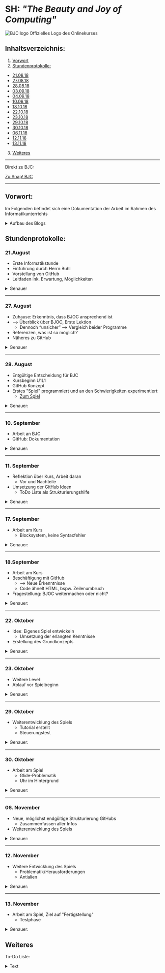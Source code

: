 # SH: _"The Beauty and Joy of Computing"_  
![BJC logo](https://pbs.twimg.com/profile_images/378800000439621166/b23cdc47c76b3d78561b91ffc9705183_400x400.png)
Offizielles Logo des Onlinekurses
## Inhaltsverzeichnis:
1. [Vorwort](#h1)
2. [Stundenprotokolle:](#h2)
 * [21.08.18](#s1)
 * [27.08.18](#s2)
 * [28.08.18](#s3)
 * [03.09.18](#s4)
 * [04.09.18](#s5)
 * [10.09.18](#s6)
 * [18.10.18](#s7)
 * [22.10.18](#s8)
 * [23.10.18](#s9)
 * [29.10.18](#s10)
 * [30.10.18](#s11)
 * [06.11.18](#s12)
 * [12.11.18](#s13)
 * [13.11.18](#s14)
3. [Weiteres](#h3)

---------------------------------------------------
Direkt zu BJC:
        
[Zu Snap! BJC](http://snap.berkeley.edu/run)

----------------------------------------------------      
             
## Vorwort: <a name="h1"></a>
Im Folgenden befindet sich eine Dokumentation der Arbeit im Rahmen des Informatikunterrichts
<details>
  <summary>Aufbau des Blogs</summary>
Jedes Stundenprotokoll enthält, zur besseren Übersicht, eine Kurzfassung in Form von Stichpunkten. In Form eines Sprites lässt sich eine detaillierte Beschreibung der Stunde öffnen. 
</details>

## Stundenprotokolle: <a name="h2"></a>         
### 21.August <a name="s1"></a>

 * Erste Informatikstunde
  * Einführung durch Herrn Buhl
  * Vorstellung von GitHub
  * Leitfaden ink. Erwartung, Möglichkeiten
<details>
  <summary>Genauer</summary>      
Heute hatten wir unsere erste Informatikstunde. Herr Buhl hat uns eine Einführung in den Informatikunterricht und sein Unterrichtskonzept gegeben. In seinem Leitfaden waren einige Programme vorgeschlagen, von denen uns "Greenfoot" und "The beauty and Joy of Computing" (im folgenden "BJC") am meisten zusagten. Die kurze restliche Zeit haben wir genutzt um uns ein bisschen auf GitHub, sowie den Programmierseiten umzuschauen. Gespannt auf die nächste Stunde haben wir uns vorgenommen, die einzelnen Möglichkeiten genauer zu betrachten.
        </details>

---------------------------------------------------

### 27. August <a name="s2"></a>
  * Zuhause: Erkenntnis, dass BJOC ansprechend ist 
  * --> Überblick über BJOC, Erste Lektion
    * Dennoch “unsicher” --> Vergleich beider Programme 
  * Referenzen, was ist so möglich?
  * Näheres zu GitHub
<details>
  <summary>Genauer</summary>
In der vorangegangenen Woche hatten wir zuhause erkannt, dass uns beiden besonders BJC auf den ersten Blick zusagt. Demnach haben wir uns dafür entschieden die heutige Stunde dafür zu nutzen, einen klaren Überblick von BJC zu erhalten und uns mit der -in diesem Kurs- verwendeten Programmiersprache **SNAP!** auseinanderzusetzen. Wir haben vor allem versucht uns etwas mit dem Editor vertraut zu machen und haben dann auch Testweise mit der ersten Lektion begonnen. Diese kurze Zeit hat uns schon so viel Spaß gemacht, dass wir beschlossen, uns in der nächsten Stunde weiter mit Beauty and Joy of Computing zu beschäftigen.  

Dennoch nahmen wir uns beide vor, bis nächste Woche zuhause weitere Informationen über Alternativen _(vor allem Greenfoot)_ einzuholen und diese dann auszuprobieren. 

Damit erhielten wir einen guten Überblick der einzelnen Programmmöglichkeiten, um diese dann vergleichen und abwägen zu können. Auf GitHub gab es ebenfalls einige Referenzen um zu sehen, was alles möglich ist.   
</details>
</details>
 

---------------------------------------------------

 ### 28. August <a name="s3"></a>
  * Entgültige Entscheidung für BJC
  * Kursbeginn U1L1
  * GitHub Konzept
  * Erstes "Spiel" programmiert und an den Schwierigkeiten experimentiert:
    * [Zum Spiel](https://snap.berkeley.edu/snapsource/snap.html#present:Username=stormann1&ProjectName=U1L1%20Alonso)
<details>
  <summary>Genauer:</summary>
 Nach der bereits frühen Eingrenzung auf BJC und Greenfoot –welche beide von Herrn Buhl empfohlen wurden- haben wir uns heute endgültig entschieden bei “Beauty and Joy of Computing” zu bleiben. Überzeugt haben uns vor allem die ansprechende Website und der komplette, sowie anfängerfreundliche Kurs.  

Da wir beide wenig Vorkenntnisse im Programmieren haben und bisher nur die "Nutzerseite" kennen, schien uns der Beginn mit BJC eine gute Idee, denn der Kurs verspricht, gerade für Schüler konzipiert zu sein, die wenig bis keine Erfahrungen auf diesem Gebiet haben. 

Wir haben dann auch direkt mit dem Kurs und **Unit 1 Lab 1** begonnen. Nachdem wir einen Account erstellt und uns eingeloggt haben, ging es damit los unsere erste Spielfigur, ein "Sprite" zu erstellen. Dafür haben wir aus den vorgegebenen Kostümen für das "Alonzo" Kostüm entschieden und es als Bild für unser Sprite ausgewählt<details> 

   <summary>Sprite</summary> 

Ein Sprite (engl. unter anderem für ein Geistwesen, Kobold) ist ein Grafikobjekt, das von der Grafikhardware über das Hintergrundbild bzw. den restlichen Inhalt der Bildschirmanzeige eingeblendet wird. Die Positionierung wird dabei komplett von der Grafikhardware erledigt. (- Wikipedia) 

Wir haben zwei dieser Alonzo Costums erstellt und so editiert, dass Alonzo sich umdreht, wenn er angeklickt wird.
   <br><br>
<p align="right"><img width="202" alt="change costum Alonzo" src="https://user-images.githubusercontent.com/42579272/44869057-e314f300-ac8c-11e8-8cf1-21375b44c34d.png"></p>

 </details>
       
 </details>
    
---------------------------------------------------
 
 ### 10. September <a name="s4"></a>
  * Arbeit an BJC
  * GitHub: Dokumentation
 <details>
  <summary>Genauer:</summary>
 Heute haben wir weiter am Kurs gearbeitet und so beispielsweise erfahren wie man einen neuen Block erstellt, um viele einzelne Befehle darin zu verbauen. Dadurch kann man lange Zeilen an Code wesentlich besser strukturieren. Außerdem ging es um den Umgang mit den Inputs in der Blockdefinition, und sogenannte Parameter für den Grundaufbau eines Blocks.  Ebenso waren die “when clicked” blocks, die sehr viel Anwendung finden oder das Bearbeiten eines Blocks, sowie die Editorfunktion heutiges Thema. Eine nützliche Funktion ist besonders der “Clean Up” Prozess, mit diesem lässt sich alles neu für eine bessere Übersicht organisieren, um Fehler zu vermeiden oder diese besser zu finden.  

Danach haben wir uns mit GitHub beschäftigt, vor allem mit der Frage wie wir unser Stundenprotokoll strukturieren wollen. Nach Herausarbeitung einer Konzeptidee diskutierten wir, wie dies am besten um zusetzen ist. Da wir in den einzelnen Informatikstunden meist nur wenig Zeit für die Arbeit am Projekt und die Dokumentation haben, entschieden wir uns dafür möglichst am Ende jeder Stunde nur kurz stichwortartig den Inhalt festzuhalten, um dies später dann weiter auszuführen. 

Bei GitHub war außerdem wichtig, wie man die richtige Schriftgröße auswählt, Bilder einfügt, Leerzeilen und vieles mehr im Code macht, schließlich soll die Seite am Ende auch visuell ansprechend sein.        
 </details>
 
---------------------------------------------------
 
 ### 11. September <a name="s5"></a>
 * Reflektion über Kurs, Arbeit daran 
   * Vor und Nachteile 
 * Umsetzung der GitHub Ideen 
   * ToDo Liste als Strukturierungshilfe

 <details>
  <summary>Genauer:</summary>
   Nach weiterer Arbeit am Kurs, heute ging es beispielsweise um das Grüßen von Spielern. Also die Beziehung zwischen einzelnen Blöcken, sowie die “if-Blöcke” und das zufällige Auswählen einzelner Aktionen. Der Kurs bietet viele Grundinformationen, die meist sehr detailliert dargestellt sind. Das ist zwar gut um etwas neues wirklich zu verstehen, doch teilweise auch etwas langatmig. 

Die Dokumentation betreffend haben wir unsere theoretischen Ideen für GitHub umgesetzt. Außerdem erstellten wir uns eine ToDo-Liste auf der GitHub Seite, damit wir effektiver unsere Ziele erreichen. Oft hat man zuhause etwas am Informatikprojekt gemacht, und um sich dann mit dem Partner abzusprechen half ein einfacher Haken auf der GitHub-Seite.     
 </details>
 
---------------------------------------------------

 ### 17. September <a name="s6"></a>
 * Arbeit am Kurs
   * Blocksystem, keine Syntaxfehler 
 <details>
  <summary>Genauer:</summary>
     Heute ging es weiter am Kurs, zur Thematik Listen. Also beispielsweise wie eine Datenreihe strukturiert und in Tabellenform aufgestellt wird. Oder wie man aus vielen Informationen eine einzelne heraussuchen kann. Da wir momentan auch an GitHub gearbeitet hatten, fällt einem schnell auf das Syntaxfehler sehr nerven können. Das Blocksystem in BJC schien zwar anfangs etwas “einfach” auf uns, jedoch stellte sich dies als sehr effektiv zur Vermeidung unnötiger Fehler heraus. 

Da es bei BJC vor allem um die Entwicklung eines Grundverständnisses geht, können Syntaxfehler sehr hinderlich sein. Wenn eine Codezeile richtig ist, diese jedoch nur durch ein fehlendes Komma nicht funktioniert kann man daraus schnell falsche Schlüsse ziehen bzw. viel Zeit damit verbringen diesen einfachen Fehler ausfindig zu machen. 
 </details>
 
---------------------------------------------------
 
 ### 18.September <a name="s7"></a>

 * Arbeit am Kurs 
 * Beschäftigung mit GitHub 
   * --> Neue Erkenntnisse 
   * Code ähnelt HTML, bspw. Zeilenumbruch  
 * Fragestellung: BJOC weitermachen oder nicht? 


 <details>
  <summary>Genauer:</summary>
     Bei der Dokumentation in GitHub, war uns vor allem wichtig, dass eine klare Struktur zu erkennen ist. So, dass man auf einen Blick sehen kann was einen interessiert. Daher haben wir Verlinkungen, zur schnelleren Navigation, und klar getrennte Abschnitte, wie die Kurzzusammenfassung am Anfang jedes Stundenprotokolls, erstellt. Interessanterweise konnte man dies mit Hilfe von HTML-Codes machen. Einer dieser Befehle ist beispielsweise hr in <> um einen Zeilenbruch zu erstellen.  

Ebenso haben wie neue Bilder hinzugefügt, auf welche man über einen Link im Code verweisen kann.  

In dieser BJC-Unit ging es darum, Formen mithilfe eines Algorithmus zu zeichnen. Dabei war besonders interessant zu sehen, ob der programmierte Text letztendlich genau das erwartete Muster erzeugt. Besonders gut konnte man daran, die Beziehung zwischen dem Code und dem Ergebnis verstehen. Wenn man sich beispielsweise einen Stern vorstellt, ging es darum sich diesen theoretisch als Code vorzustellen. Beim Erstellen einer Zeichnung konnte man dann außerdem viele Parameter verändern, wie Beispielsweise die Farbe des “Pinsels”.  Insbesondere das Einstellen der Zeigerposition war wichtig, da dieser den Pinsel darstellte und man demnach die Bewegung dieses genau formulieren musst. 

Wir bereits an manchen Tagen angeklungen, ist der BJC-Kurs sehr kleinschrittig und somit mit der Zeit etwas zäh geworden. Daher stellten wir uns die Frage: Weitermachen oder nicht? 
 </details>     <hr>

 
  ### 22. Oktober <a name="s8"></a>
 
 * Idee: Eigenes Spiel entwickeln 
   * Umsetzung der erlangten Kenntnisse 
 * Erstellung des Grundkonzepts

<details>
  <summary>Genauer:</summary>
      Nach einiger Zeit mit dem Kurs: “Beauty and Joy of Computing” hatten wir uns dazu entschieden, selbstständiger unser eigenes Spiel zu kreieren. Da wir nun bereits gewisse Grundkenntnisse mit dem Blocksystem und SNAP! als Programmiersprache gesammelt hatten, programmierten wir einfach “drauflos”. Wir konnten viele Dinge, die man zuvor im Kurs gelernt hatte, direkt umsetzen, so dass wir gut vorankamen.  

Unsere sehr grobe Spielidee war, dass man ein “Alien” steuert und einzelnen, zufällig erscheinenden Bällen für Punkte nachjagt.  

Zuerst entwickelten wir daher die Grundsteuerung. Dies war einfach umzusetzen, indem man einer bestimmten Taste eine Aktion zuordnet. Außerdem haben wir die Grundlage des Codes für den Ball erstellt. Wenn dieser berührt wird, springt er zu einem zufälligen Ort. Dies wird dann als ein Punkt in unserem Scoreboard verzeichnet, welches wir durch “Variables” erstellt haben. 
![vier](https://user-images.githubusercontent.com/42579272/48915887-9d795800-ee80-11e8-9771-980bfa60e7d0.JPG)
Da in dem Blocksystem von SNAP!, eine programmierte Zeile leicht nachzuvollziehen ist, ergibt sich weiteres aus den nebenstehenden Bildern. 
![eins](https://user-images.githubusercontent.com/42579272/48915856-820e4d00-ee80-11e8-9027-822efd05e3fc.JPG)
![drei](https://user-images.githubusercontent.com/42579272/48915874-95211d00-ee80-11e8-8d70-112564cb440e.JPG)

Das Tasten-Binding ist außerdem ein kleiner Teil unserer Spielstartmechanik, wenn Space gedrückt wird, werden die Befehle auf dem Bild ausgeführt. (siehe Bild)  

Hier trat bereits das erste Problem auf, denn wenn man während des Spiels ausversehen “Space” drückt, wurde das Spiel neu gestartet. Dies konnten wir umgehen, indem ein Reset nur bei scoreboard=0 möglich ist. Später mussten wir darauf achten, dass bei jedem Command für Space einzubauen. Wenn man verliert wird der Score automatisch wieder auf null gestellt, so dass ein Neustarten möglich ist. 
![zwei](https://user-images.githubusercontent.com/42579272/48915870-90f4ff80-ee80-11e8-9971-8ae105163ca3.JPG)
 
 </details>
 
---------------------------------------------------
 
  ### 23. Oktober <a name="s9"></a>
 * Weitere Level
 * Ablauf vor Spielbeginn
 <details>
  <summary>Genauer:</summary>
     Nachdem wir noch ein wenig am Grundkonzept gearbeitet haben, ging es darum das Spiel in der Gesamterscheinung angenehmer zu gestalten. Daher haben wir einen Anfangsbildschirm erstellt und die Funktion der Spacetaste weiter ausgebaut. Dies ging mit Hilfe der Broadcastfunktion. Wenn beispielsweise “Start game” gebroadcastet wird hören dies alle Sprites und können entsprechend reagieren.
        
  ![funf](https://user-images.githubusercontent.com/42579272/48915894-a4a06600-ee80-11e8-8a94-e76c200965f9.JPG)

Auf dieser Grundlage haben wir die Begrüßung erarbeitet, wenn nun jemand das Spiel startet wird er nach seinem Namen gefragt und dann gefragt ob er bereits gespielt hat oder nicht. Dies hatten wir uns allerdings erst theoretisch überlegt, später ging dies mit Hilfe der Spielerliste. Wenn der Name in der Liste bereits vorhanden ist geht es weiter zum Spiel, aber wenn nicht erscheint, eine Frage welche man durch Klicken auf den Haken oder das Kreuz beantworten kann. Die beiden Symbole dafür sind Sprites und tauchen durch den Broadcast auf bzw. werden an ihrer Position nun sichtbar. (Space versteckt diese später wieder). Wenn man nun auf “Nein” klickt, wird man zum Tutorial weitergeleitet, welches wir am nächsten Tag umsetzen wollten. 

 Ebenso haben wir neue Level erstellt, so tauchen die Bälle beispielsweise schneller auf bzw. springen zu einem anderen Ort oder ändern ihre Größe, sowie Farbe. Dies ist je abhängig von der Punktzahl auf dem Scoreboard. Das Kostüm des Aliens kann sich dabei, je nach Punktzahl ebenfalls verändern. ![sechs](https://user-images.githubusercontent.com/42579272/48915903-a9fdb080-ee80-11e8-98ec-f2479f3b8c56.JPG)
 ![zehn](https://user-images.githubusercontent.com/42579272/48915943-c39ef800-ee80-11e8-9a24-1ae97d76a97d.JPG)

 </details>
 
---------------------------------------------------
 
 ### 29. Oktober <a name="s10"></a>
 * Weiterentwicklung des Spiels
   * Tutorial erstellt
   * Steuerungstest
 <details>
  <summary>Genauer:</summary>
     Um ein anschauliches Tutorial, neben den einzelnen Textbasierten Informationen, zu gestalten waren viele Broadcasts nötig. Wenn beispielsweise das “Alien” oder Ball vorgestellt wird, sollte dies auftauchen. Der Ball erscheint an einer festgelegten Koordinate und mit einer bestimmten Größe für, in diesem Fall, 9 Sekunden. 
        
![sieben](https://user-images.githubusercontent.com/42579272/48915909-ad913780-ee80-11e8-97da-ff0693b16cc1.JPG)
![neun](https://user-images.githubusercontent.com/42579272/48915928-bbdf5380-ee80-11e8-9ff2-bdfa08309794.JPG)

Eine Besonderheit an unserem Tutorial besteht (im unteren Bild ab “say Probiers doch gleich mal aus for 7secs”) darin, dass der Spieler vor Spielbeginn einmal die Steuerung unseres Aliens ausprobiert haben muss. Ansonsten wird, mithilfe einer Infinite Clock diese Aufgabe solange wiederholt bis man alle benötigten Tasten (Inputs) einmal gedrückt hat. Am Ende des Tutorials werden dann alle Variablen, für eine einwandfreie Funktionsweise des Spiels, zurückgesetzt. 

Der Gesamtverlauf des Tutorials lässt sich sehr gut am Code nachvollziehen. (siehe Bild) 
![acht](https://user-images.githubusercontent.com/42579272/48915916-b4b84580-ee80-11e8-8a0c-b66bbefe1c8a.JPG)

 </details>
 
---------------------------------------------------

 ### 30. Oktober <a name="s11"></a>
 * Arbeit am Spiel
   * Glide-Problematik
   * Uhr im Hintergrund
 <details>
  <summary>Genauer:</summary>
     Eine der Herausforderungen bei SNAP! bestand darin, dass man als Spieler teilweise -”unerlaubt”-viele Punkte auf einmal erzielen konnte. Um diesen Bug zu verstehen muss, man das Spielkonzept verstanden haben. Immer, wenn ein Ball von unserem “Wesen” eingesammelt wird, springt dieser zu einem zufälligen Ort auf unserem Koordinatensystem. In einem neuen “Level” soll unser Ball nun jedoch gleitet. Dadurch konnte man je nach Richtung 20 oder mehr auf Punkte auf einmal erhalten. Um dies zu verhindern, haben wir anfangs einen gewissen Delay beim Scoreboard eingebaut, dadurch wurde im Falle eines weiteren Kontakts einfach kein neuer Punkt gegeben. 
  
![elf](https://user-images.githubusercontent.com/42579272/48915952-c994d900-ee80-11e8-9103-89a1178ecf9b.JPG)
 
Dies entpuppte sich später allerdings nur als Maßnahme um unser Problem zu umgehen, nicht jedoch als vollständige Lösung. Der eigentliche Bug besteht darin, dass sich beim Gleiten, der Ball in sehr vielen kleinen Schritten teleportiert. Wenn nun der Befehl ausgeführt wird, dass das Objekt zu einem zufälligen Ort springen soll, passiert dies nur ganz kurz, danach jedoch kehrt der Ball direkt wieder zum Gleiten zurück. Es scheint, als würde sich der Befehl “glide to …” über die anderen Prozesse schieben bzw. länger andauern. Leider war/ist “glide to...” die einzige Möglichkeit in BJOC eine flüssige Bewegung zu erzeugen. 

Da wir diesen jedoch Bug nicht im Spiel haben wollten, haben wir uns im Nachhinein dazu entschieden beim Teleportieren zu bleiben. Daher haben wir die “Go to Random Position” bei höherem Score beschleunigt.  

Um später vergleichen zu können wer die 40 Bälle am schnellsten eingesammelt hat. Haben wir eine Uhr programmiert, die versteckt im Hintergrund läuft. Bei Spielbeginn startet diese automatisch. 
![dreizehn](https://user-images.githubusercontent.com/42579272/48915985-dfa29980-ee80-11e8-9bd4-68d916d1dc1d.JPG)

Wenn ein Spieler 40 Punkte erreicht hat erscheint: Glückwunsch etc. Und der score wird versteckt, sowie um einen Punkt erhöht. Denn bei 41 Punkten wird die Uhr beendet und die Punkte werden angezeigt. 

![zwolf](https://user-images.githubusercontent.com/42579272/48915968-d4e80480-ee80-11e8-9e5d-87ebfe32fb37.JPG)

Im Verlauf der Stunden haben wir oftmals auch zuhause am Spiel gearbeitet, weshalb man zu einer vollständigen Übersicht in den rohen Code schauen sollte. (Link einfügen) 
 </details>   <hr>
 

### 06. November <a name="s12"></a>
 * Neue, möglichst endgültige Strukturierung GitHubs
   * Zusammenfassen aller Infos
 * Weiterentwicklung des Spiels
 <details>
  <summary>Genauer:</summary>
     Da sich nun bereits viele neue Informationen angesammelt hatten, wollten wir unser GitHub Konzept erneuern.  Daher haben die wir die Seite neu strukturiert, so dass man bspw. in unserem Inhaltsverzeichnis einfach einen Tag anklicken kann um dann direkt dorthin weitergeleitet zu werden. Ebenfalls haben wir unsere Inhalte zusammengetragen und somit die Seite auf einen aktuellen Stand gebracht, insbesondere um die Menge an Text abschätzen zu können, und einen besseren Gesamtüberblick über unsere bisherige Arbeit zu erhalten. 
 </details>   <hr>
 

### 12. November <a name="s13"></a>
 * Weitere Entwicklung des Spiels
   * Problematik/Herausforderungen
   * Antialien
 <details>
  <summary>Genauer:</summary>
      Über die vorhergegangene Woche hatten wir uns überlegt das Spiel um einen weiteren Kandidaten zu ergänzen. Ab einer bestimmten Punkteanzahl erscheint nun das sogenannte Anti-Alien, welches den Erzfeind unseres Aliens darstellt. Bei Kontakt beider Figuren ist das Spiel sofort zu Ende (ebenfalls mit Hilfe eines Broadcast). In einem solchen Fall erscheint ein Game Over Screen und im Hintergrund wir der Score auf 41 gesetzt, so dass die Clock ebenfalls beendet wird. Hier war die Herausforderung den Code des Anti-Aliens so zu gestalten, dass das Pathing angemessen ist; nicht zu schwer und dennoch zufällig. Auf dem nebenstehenden Bild ist ein Ausschnitt des Anti-Alien Codes zu sehen. 
        
![vierzehn](https://user-images.githubusercontent.com/42579272/48915991-e4674d80-ee80-11e8-9e7d-cb1a33b64bc0.JPG)

 </details>  <hr>
 
 
 ### 13. November <a name="s14"></a>
 * Arbeit am Spiel, Ziel auf "Fertigstellung"
   * Testphase
 <details>
  <summary>Genauer:</summary>
     In dem uns gegebenen Zeitrahmen hatten wir die Möglichkeit einiges an unserem Spiel zu programmieren, so dass es nun bereits als eigenständiges Produkt “spielbar” ist. Jedoch hätten wir viele weitere Ideen gerne umgesetzt um es für den Spieler attraktiver zu machen und mehr unserer gewonnen Kenntnisse darin einfließen zu lassen. Dennoch ist uns, dass man dies nahezu ewig weiterführen kann, weshalb wir in unserer freien Zeit, nach Projektabgabe garantiert noch weitere Dinge hinzufügen werden.  
 </details>
 
 
 
  ## Weiteres <a name="h3"></a>
 To-Do Liste:
<details>
  <summary>Text</summary>   
    
 To Do: 
- [x] Überschrift
- [ ] Vollständiges Inhaltsverzeichnis
- [x] Bild einfügen ![BJC logo] (image/BJC logo.jpg)
- [ ] evtl in Stundenprotokollen von Stickpunkten zu Text wechseln
- [ ] besprechen: wie viel Text, wie viel berichten wir über die einzelnen Projekte und was wir da gemacht haben
- [ ] Weiteres hier reinschreiben 

</details>
